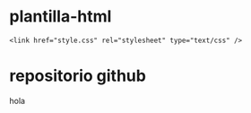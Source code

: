 # plantilla-html
<!DOCTYPE html>
<html>
  <head>
    <meta charset="utf-8">
    <meta name="viewport" content="width=device-width">
    
    <link href="style.css" rel="stylesheet" type="text/css" />
  </head>
  <body>
    <h1>repositorio github</h1>
    <p> hola </p>
    
  </body>
</html>
